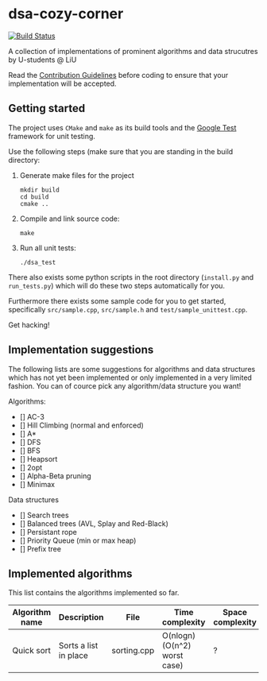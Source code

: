 # dsa-cozy-corner
[![Build Status](https://travis-ci.org/holmgr/dsa-cozy-corner.svg?branch=master)](https://travis-ci.org/holmgr/dsa-cozy-corner)

A collection of implementations of prominent algorithms and data strucutres by U-students @ LiU

Read the [Contribution Guidelines](CONTRIBUTING.md) before coding to ensure that your implementation will be accepted.

## Getting started

The project uses `CMake` and `make` as its build tools and the [Google Test](https://github.com/google/googletest) framework for unit testing.

Use the following steps (make sure that you are standing in the build directory:

1. Generate make files for the project

    ```
    mkdir build
    cd build
    cmake ..
    ```
1. Compile and link source code:

    ```
    make
    ```
2. Run all unit tests:

    ```
    ./dsa_test
    ```

There also exists some python scripts in the root directory (`install.py` and `run_tests.py`) which will do these two steps automatically for you.

Furthermore there exists some sample code for you to get started, specifically `src/sample.cpp`, `src/sample.h` and `test/sample_unittest.cpp`.

Get hacking!

## Implementation suggestions
The following lists are some suggestions for algorithms and data structures which
has not yet been implemented or only implemented in a very limited fashion.
You can of cource pick any algorithm/data structure you want!

Algorithms:

- [] AC-3
- [] Hill Climbing (normal and enforced)
- [] A*
- [] DFS
- [] BFS
- [] Heapsort
- [] 2opt
- [] Alpha-Beta pruning
- [] Minimax

Data structures
- [] Search trees
- [] Balanced trees (AVL, Splay and Red-Black)
- [] Persistant rope
- [] Priority Queue (min or max heap)
- [] Prefix tree

## Implemented algorithms
This list contains the algorithms implemented so far. 

|   Algorithm name	| Description | File | Time complexity	| Space complexity  | Notes  |
|---	|---  |---	|---	|---	|---	|
|  Quick sort 	| Sorts a list in place | sorting.cpp 	| O(nlogn) (O(n^2) worst case)  	|   ?	|  In place |

